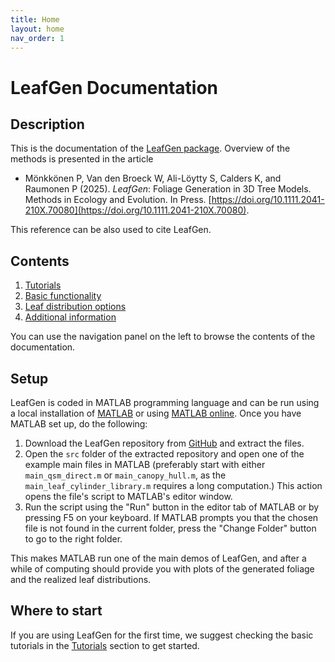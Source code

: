 ```yaml
---
title: Home
layout: home
nav_order: 1
---
```


# LeafGen Documentation

## Description

This is the documentation of the [LeafGen package](https://github.com/InverseTampere/leafgen). Overview of the methods is presented in the article

- Mönkkönen P, Van den Broeck W, Ali-Löytty S, Calders K, and Raumonen P (2025). *LeafGen*: Foliage Generation in 3D Tree Models. Methods in Ecology and Evolution. In Press. [https://doi.org/10.1111.2041-210X.70080](https://doi.org/10.1111.2041-210X.70080).

This reference can be also used to cite LeafGen.

## Contents

1. [Tutorials](/docs/tutorials)
2. [Basic functionality](/docs/basic-functionality)
3. [Leaf distribution options](/docs/leaf-distributions)
4. [Additional information](/docs/additional-information)

You can use the navigation panel on the left to browse the contents of the documentation.

## Setup

LeafGen is coded in MATLAB programming language and can be run using a local installation of [MATLAB](https://www.mathworks.com/products/matlab.html) or using [MATLAB online](https://www.mathworks.com/products/matlab-online.html). Once you have MATLAB set up, do the following:

1. Download the LeafGen repository from [GitHub](https://github.com/InverseTampere/leafgen) and extract the files.
2. Open the `src` folder of the extracted repository and open one of the example main files in MATLAB (preferably start with either `main_qsm_direct.m` or `main_canopy_hull.m`, as the `main_leaf_cylinder_library.m` requires a long computation.) This action opens the file's script to MATLAB's editor window.
3. Run the script using the "Run" button in the editor tab of MATLAB or by pressing F5 on your keyboard. If MATLAB prompts you that the chosen file is not found in the current folder, press the "Change Folder" button to go to the right folder.

This makes MATLAB run one of the main demos of LeafGen, and after a while of computing should provide you with plots of the generated foliage and the realized leaf distributions.

## Where to start

 If you are using LeafGen for the first time, we suggest checking the basic tutorials in the [Tutorials](/docs/tutorials) section to get started.
